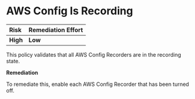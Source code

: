 # AWS Config Is Recording

| Risk     | Remediation Effort |
| :------- | :----------------- |
| **High** | **Low**            |

This policy validates that all AWS Config Recorders are in the recording state.

**Remediation**

To remediate this, enable each AWS Config Recorder that has been turned off.
